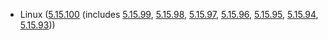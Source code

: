 - Linux ([5.15.100](https://lwn.net/Articles/925913) (includes [5.15.99](https://lwn.net/Articles/925844), [5.15.98](https://lwn.net/Articles/925080), [5.15.97](https://lwn.net/Articles/925064), [5.15.96](https://lwn.net/Articles/924441), [5.15.95](https://lwn.net/Articles/924073), [5.15.94](https://lwn.net/Articles/923308), [5.15.93](https://lwn.net/Articles/922814)))
